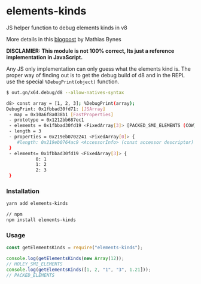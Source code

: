 # elements-kinds

JS helper function to debug elements kinds in v8

More details in this [blogpost](https://v8project.blogspot.de/2017/09/elements-kinds-in-v8.html) by Mathias Bynes

**DISCLAMIER: This module is not 100% correct, Its just a reference implementation in JavaScript.**

Any JS only implementation can only guess what the elements kind is. The proper way of finding out is to get the debug build of d8 and in the REPL use the special `%DebugPrint(object)` function.

```sh
$ out.gn/x64.debug/d8 --allow-natives-syntax

d8> const array = [1, 2, 3]; %DebugPrint(array);
DebugPrint: 0x1fbbad30fd71: [JSArray]
 - map = 0x10a6f8a038b1 [FastProperties]
 - prototype = 0x1212bb687ec1
 - elements = 0x1fbbad30fd19 <FixedArray[3]> [PACKED_SMI_ELEMENTS (COW)]
 - length = 3
 - properties = 0x219eb0702241 <FixedArray[0]> {
    #length: 0x219eb0764ac9 <AccessorInfo> (const accessor descriptor)
 }
 - elements= 0x1fbbad30fd19 <FixedArray[3]> {
           0: 1
           1: 2
           2: 3
 }
```

### Installation

```sh
yarn add elements-kinds

// npm
npm install elements-kinds
```

### Usage

```js
const getElementsKinds = require("elements-kinds");

console.log(getElementsKinds(new Array(12));
// HOLEY_SMI_ELEMENTS
console.log(getElementsKinds([1, 2, "1", "3", 1.21]));
// PACKED_ELEMENTS
```
